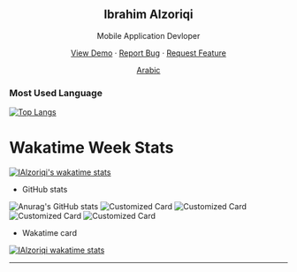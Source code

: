 <p align="center">
 <h2 align="center">Ibrahim Alzoriqi</h2>
 <p align="center">Mobile Application Devloper</p>
</p>

  <p align="center">
    <a href="#demo">View Demo</a>
    ·
    <a href="https://github.com/IAlzoriqi/IAlzoriqi/issues/new/choose">Report Bug</a>
    ·
    <a href="https://github.com/IAlzoriqi/IAlzoriqi/issues/new/choose">Request Feature</a>
  </p>
  <p align="center">
    <a href="/docs/readme_ar.md">Arabic </a>
  </p>
</p>

### Most Used Language

[![Top Langs](https://github-readme-stats.vercel.app/api/top-langs/?username=IAlzoriqi&exclude_repo=github-readme-stats,Web-CV,IAlzoriqi.github.io,SalesManagementSoftware,github.com/IAlzoriqi/IAlzoriqi,github.com/IAlzoriqi/IAlzoriqi.github.io&langs_count=5&include-private=true&include_private=true&include_all_repo=true&include_private_repo=true&repo=my_guide_at_my_phone&include_repo=my_guide_at_my_phon)](https://github.com/IAlzoriqi/IAlzoriqi)

# Wakatime Week Stats

[![IAlzoriqi's wakatime stats](https://github-readme-stats.vercel.app/api/wakatime?username=IAlzoriqi&hide_lang=html)](https://github.com/IAlzoriqi/IAlzoriqi)

- GitHub stats

![Anurag's GitHub stats](https://github-readme-stats.vercel.app/api?username=IAlzoriqi&count_private=true&show_icons=true&include_all_commits=true)
![Customized Card](https://github-readme-stats.vercel.app/api/pin?username=IAlzoriqi&repo=SalesManagementSoftware)
![Customized Card](https://github-readme-stats.vercel.app/api/pin?username=IAlzoriqi&repo=IAlzoriqi.github.io)
![Customized Card](https://github-readme-stats.vercel.app/api/pin?username=IAlzoriqi&repo=CivilStatusSystemNew)
![Customized Card](https://github-readme-stats.vercel.app/api/pin?username=IAlzoriqi&repo=libraryManagement)

- Wakatime card

[![IAlzoriqi wakatime stats](https://github-readme-stats.vercel.app/api/wakatime?username=IAlzoriqi)](https://github.com/IAlzoriqi/IAlzoriqi)

---

<!--
<a href="https://github.com/IAlzoriqi/CivilStatusSystemNew">
  <img
    align="center"
    src="https://github-readme-stats.vercel.app/api/pin/?username=IAlzoriqi&repo=CivilStatusSystemNew"
  />
</a>

</br>
</br>

<a href="https://github.com/IAlzoriqi/libraryManagement ">
  <img
    align="center"
    src="https://github-readme-stats.vercel.app/api/pin/?username=IAlzoriqi&repo=libraryManagement"
  />
</a>

</br>
</br>
<a href="https://github.com/IAlzoriqi/SalesManagementSoftware ">
  <img
    align="center"
    src="https://github-readme-stats.vercel.app/api/pin/?username=IAlzoriqi&repo=SalesManagementSoftware"
  />
</a>

</br>
</br>
<a href="https://github.com/IAlzoriqi/CivilStatusSystemNew">
  <img
    align="center"
    src="https://github-readme-stats.vercel.app/api/pin/?username=IAlzoriqi&repo=c "
  />
</a>
### Quick Tip (Align The Repo Cards) -->
